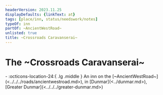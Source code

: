 ```yaml
---
headerVersion: 2023.11.25
displayDefaults: {linkText: at}
tags: [place/inn, status/needswork/notes]
typeOf: inn
partOf: ~AncientWestRoad~
unlisted: true
title: ~Crossroads Caravanserai~
---
```

# The ~Crossroads Caravanserai~
<div class="grid cards ext-narrow-margin ext-one-column" markdown>
-    :octicons-location-24:{ .lg .middle } An inn on the [~AncientWestRoad~](<../../../roads/ancientwestroad.md>), in [Dunmar](<../dunmar.md>), [Greater Dunmar](<../../../greater-dunmar.md>)  
</div>



